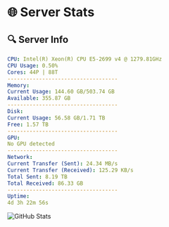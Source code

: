 # 🌐 Server Stats
## 🔍 Server Info
```yaml
CPU: Intel(R) Xeon(R) CPU E5-2699 v4 @ 1279.81GHz
CPU Usage: 0.50%
Cores: 44P | 88T
-----------------------------------
Memory:
Current Usage: 144.60 GB/503.74 GB
Available: 355.87 GB
-----------------------------------
Disk:
Current Usage: 56.58 GB/1.71 TB
Free: 1.57 TB
-----------------------------------
GPU:
No GPU detected
-----------------------------------
Network:
Current Transfer (Sent): 24.34 MB/s
Current Transfer (Received): 125.29 KB/s
Total Sent: 8.19 TB
Total Received: 86.33 GB
-----------------------------------
Uptime:
4d 3h 22m 56s
```
![GitHub Stats](https://img.shields.io/badge/Updated-2025-03-12_00:45:45-blue)
